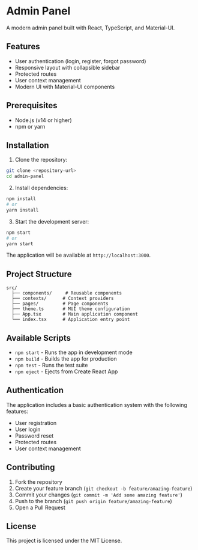 # Admin Panel

A modern admin panel built with React, TypeScript, and Material-UI.

## Features

- User authentication (login, register, forgot password)
- Responsive layout with collapsible sidebar
- Protected routes
- User context management
- Modern UI with Material-UI components

## Prerequisites

- Node.js (v14 or higher)
- npm or yarn

## Installation

1. Clone the repository:

```bash
git clone <repository-url>
cd admin-panel
```

2. Install dependencies:

```bash
npm install
# or
yarn install
```

3. Start the development server:

```bash
npm start
# or
yarn start
```

The application will be available at `http://localhost:3000`.

## Project Structure

```
src/
  ├── components/     # Reusable components
  ├── contexts/      # Context providers
  ├── pages/         # Page components
  ├── theme.ts       # MUI theme configuration
  ├── App.tsx        # Main application component
  └── index.tsx      # Application entry point
```

## Available Scripts

- `npm start` - Runs the app in development mode
- `npm build` - Builds the app for production
- `npm test` - Runs the test suite
- `npm eject` - Ejects from Create React App

## Authentication

The application includes a basic authentication system with the following features:

- User registration
- User login
- Password reset
- Protected routes
- User context management

## Contributing

1. Fork the repository
2. Create your feature branch (`git checkout -b feature/amazing-feature`)
3. Commit your changes (`git commit -m 'Add some amazing feature'`)
4. Push to the branch (`git push origin feature/amazing-feature`)
5. Open a Pull Request

## License

This project is licensed under the MIT License.

